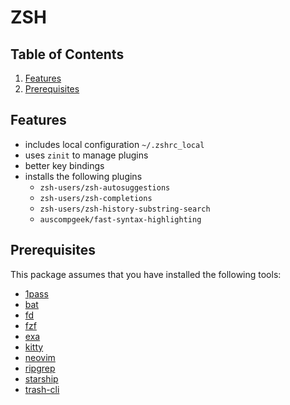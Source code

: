 # ZSH

## Table of Contents

1. [Features](#Features)
2. [Prerequisites](#Prerequisites)

## Features

- includes local configuration `~/.zshrc_local`
- uses `zinit` to manage plugins
- better key bindings
- installs the following plugins
  - `zsh-users/zsh-autosuggestions`
  - `zsh-users/zsh-completions`
  - `zsh-users/zsh-history-substring-search`
  - `auscompgeek/fast-syntax-highlighting`

## Prerequisites

This package assumes that you have installed the following tools:

- [1pass](https://1password.com/downloads/command-line)
- [bat](https://github.com/sharkdp/bat)
- [fd](https://github.com/sharkdp/fd)
- [fzf](https://github.com/junegunn/fzf)
- [exa](https://the.exa.website)
- [kitty](https://sw.kovidgoyal.net/kitty)
- [neovim](https://neovim.io)
- [ripgrep](https://github.com/BurntSushi/ripgrep)
- [starship](https://github.com/starship/starship)
- [trash-cli](https://github.com/andreafrancia/trash-cli)
